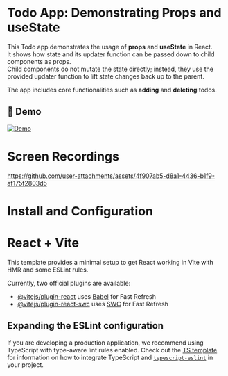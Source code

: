 # Todo App: Demonstrating Props and useState

This Todo app demonstrates the usage of **props** and **useState** in React.  
It shows how state and its updater function can be passed down to child components as props.  
Child components do not mutate the state directly; instead, they use the provided updater function to lift state changes back up to the parent.  

The app includes core functionalities such as **adding** and **deleting** todos.

## 🚀 Demo

[![Demo](https://img.shields.io/badge/Live%20Demo-React%20Todo-blue?style=for-the-badge&logo=vercel)](https://react-todo-lake-mu.vercel.app/)

# Screen Recordings


https://github.com/user-attachments/assets/4f907ab5-d8a1-4436-b1f9-af175f2803d5



# Install and Configuration

# React + Vite

This template provides a minimal setup to get React working in Vite with HMR and some ESLint rules.

Currently, two official plugins are available:

- [@vitejs/plugin-react](https://github.com/vitejs/vite-plugin-react/blob/main/packages/plugin-react) uses [Babel](https://babeljs.io/) for Fast Refresh
- [@vitejs/plugin-react-swc](https://github.com/vitejs/vite-plugin-react/blob/main/packages/plugin-react-swc) uses [SWC](https://swc.rs/) for Fast Refresh

## Expanding the ESLint configuration

If you are developing a production application, we recommend using TypeScript with type-aware lint rules enabled. Check out the [TS template](https://github.com/vitejs/vite/tree/main/packages/create-vite/template-react-ts) for information on how to integrate TypeScript and [`typescript-eslint`](https://typescript-eslint.io) in your project.
